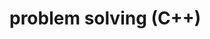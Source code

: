 # problem solving (C++)
<!-- https://stackoverflow.com/questions/51046803/visual-studio-code-c11-extension-warning -->
